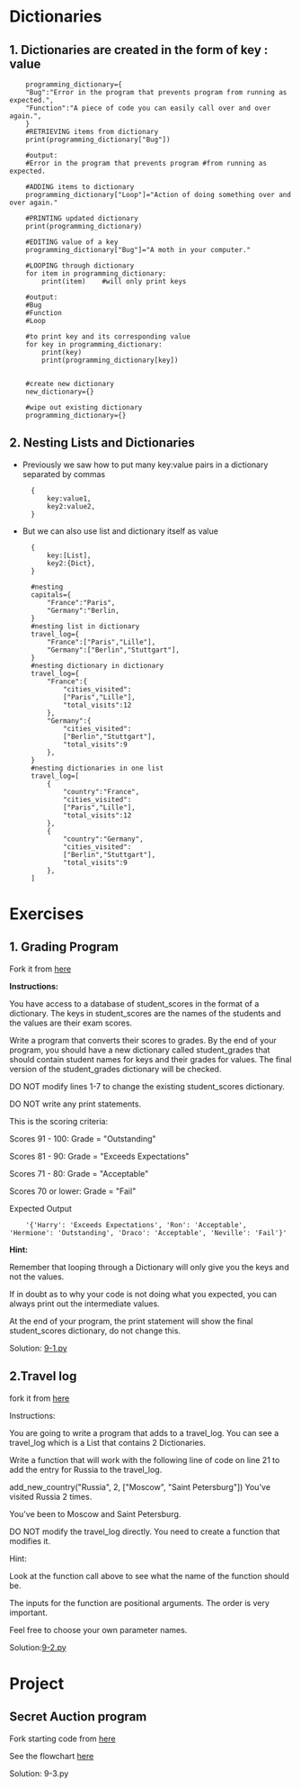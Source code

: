 # Dictionaries

## 1. Dictionaries are created in the form of key : value

        programming_dictionary={
        "Bug":"Error in the program that prevents program from running as expected.",
        "Function":"A piece of code you can easily call over and over again.",
        }
        #RETRIEVING items from dictionary
        print(programming_dictionary["Bug"])
        
        #output:
        #Error in the program that prevents program #from running as expected.

        #ADDING items to dictionary
        programming_dictionary["Loop"]="Action of doing something over and over again."

        #PRINTING updated dictionary
        print(programming_dictionary)

        #EDITING value of a key
        programming_dictionary["Bug"]="A moth in your computer."

        #LOOPING through dictionary
        for item in programming_dictionary:
            print(item)    #will only print keys

        #output:
        #Bug
        #Function
        #Loop

        #to print key and its corresponding value
        for key in programming_dictionary:
            print(key) 
            print(programming_dictionary[key])


        #create new dictionary
        new_dictionary={}

        #wipe out existing dictionary
        programming_dictionary={}

## 2. Nesting Lists and Dictionaries

* Previously we saw how to put many key:value pairs in a dictionary separated by commas

        {
            key:value1,
            key2:value2,
        }

* But we can also use list and dictionary itself as value

        {
            key:[List],
            key2:{Dict},
        }

        #nesting
        capitals={
            "France":"Paris",
            "Germany":"Berlin,
        }
        #nesting list in dictionary
        travel_log={
            "France":["Paris","Lille"],
            "Germany":["Berlin","Stuttgart"],
        }
        #nesting dictionary in dictionary
        travel_log={
            "France":{
                "cities_visited":
                ["Paris","Lille"],
                "total_visits":12
            },
            "Germany":{
                "cities_visited":
                ["Berlin","Stuttgart"],
                "total_visits":9
            },
        }
        #nesting dictionaries in one list
        travel_log=[
            {
                "country":"France",
                "cities_visited":
                ["Paris","Lille"],
                "total_visits":12
            },
            {
                "country":"Germany",
                "cities_visited":
                ["Berlin","Stuttgart"],
                "total_visits":9
            },
        ]




# Exercises

## 1. Grading Program

Fork it from [here](https://replit.com/@appbrewery/day-9-1-exercise)

**Instructions:**

You have access to a database of student_scores in the format of a dictionary. The keys in student_scores are the names of the students and the values are their exam scores.

Write a program that converts their scores to grades. By the end of your program, you should have a new dictionary called student_grades that should contain student names for keys and their grades for values. The final version of the student_grades dictionary will be checked.

DO NOT modify lines 1-7 to change the existing student_scores dictionary.

DO NOT write any print statements.

This is the scoring criteria:

Scores 91 - 100: Grade = "Outstanding"

Scores 81 - 90: Grade = "Exceeds Expectations"

Scores 71 - 80: Grade = "Acceptable"

Scores 70 or lower: Grade = "Fail"

Expected Output

        '{'Harry': 'Exceeds Expectations', 'Ron': 'Acceptable', 'Hermione': 'Outstanding', 'Draco': 'Acceptable', 'Neville': 'Fail'}'
**Hint:**

Remember that looping through a Dictionary will only give you the keys and not the values.

If in doubt as to why your code is not doing what you expected, you can always print out the intermediate values.

At the end of your program, the print statement will show the final student_scores dictionary, do not change this.

Solution: [9-1.py](https://github.com/priyanka-111-droid/100daysofcode/blob/main/Day9/9-1.py)

## 2.Travel log

fork it from [here](https://replit.com/@appbrewery/day-9-2-exercise#README.md)

Instructions:

You are going to write a program that adds to a travel_log. You can see a travel_log which is a List that contains 2 Dictionaries.

Write a function that will work with the following line of code on line 21 to add the entry for Russia to the travel_log.

add_new_country("Russia", 2, ["Moscow", "Saint Petersburg"])
You've visited Russia 2 times.

You've been to Moscow and Saint Petersburg.

DO NOT modify the travel_log directly. You need to create a function that modifies it.

Hint:

Look at the function call above to see what the name of the function should be.

The inputs for the function are positional arguments. The order is very important.

Feel free to choose your own parameter names.

Solution:[9-2.py](https://github.com/priyanka-111-droid/100daysofcode/blob/main/Day9/9-2.py)

# Project

## Secret Auction program

Fork starting code from [here](https://replit.com/@appbrewery/blind-auction-start)

See the flowchart [here](https://viewer.diagrams.net/?highlight=0000ff&edit=_blank&layers=1&nav=1&title=Blind%20Auction%20Flow%20Chart#R3VnbcpswEP0aPzYDCLB5tHNrZ9pMpu6kzaMMilEDiBHyLV%2FfFYirHMdp7JD4JUGrXV3Ont2V5AE6j9fXHKfhDxaQaGAZwXqALgaWZRqmAf%2BkZFNIHM8qBHNOA6VUC6b0iZSWSrqgAclaioKxSNC0LfRZkhBftGSYc7Zqqz2wqD1riudEE0x9HOnS3zQQoZK6jl13fCV0HpZTm65X9MS41FZbyUIcsFVDhC4H6JwzJoqveH1OIoleCUxhd%2FVMb7UyThKxj8Hs4R5fx%2BMlu%2F52dxPepdM7H31BxShLHC3UjtVixaaEgASAiGoyLkI2ZwmOLmvphLNFEhA5jQGtWuc7YykITRD%2BJUJslHvxQjAQhSKOVG8xp5zo2b0pUcYW3Cc7NlSSBPM5ETv0rMoDwF3CYiL4Buw4ibCgy%2FY6sCLRvNKrYYYPhfQrUDc11Ke%2Fxj9%2FadDXwEqUViEVZJrifP8riLdtIC4JF2S9G0Z928rAHimuqmi1VXNVU99TorBBemQcCSfn1Nhp7clOu092Wjo7Q0hclhEBcDKJchbn6VWcpZsPx1mvZ84OT42z9p6cdfvkrK2hPs4e84LP4e8NjokcIUkXon%2FCOk6LsKajM9a0t1DWPhZlvVOjrLsnZUd9UtbdSdkJ2FrGLaew0Y%2FG2OpI2xtjTf0E9ckp%2B1YqKtNbRmHmynOO1fYcGnU8UoSIsuo4pVrG%2F%2FtppHM8COqEjJOgojqsQB4usLwsUl9QcESOAKwUIjmU6o9kUxnlQ54NLBfHkvDJLEsrh%2FQZKmh41gmWLQcSc%2BjoweIcLVhGfcQGWVPxR5nL7%2FuG%2FGLd6LjYlI0EdpubAISqed%2Fsq83yVml3wCg00Z6VwxweIl7HnONNQyGVcZg9H872yGxxy%2B5e%2BTv6yHN26cNHsYKDxnwFdi90Mxt0Uzw6CcI1noz6eLDQ34mKwwp9KLIzz9N5%2FpfJ5kCu141gR5MZNNy5%2FFpkhMtsvgplpl%2FhnKp51p%2FJEtBN3SGLZ4usp7RdVcqX0na3oh4Oc%2F2AeE8yDSbYtGjjgSM6T%2BDbh82DJ9BEQkN9HI1VR0yDoIg6ktEnPMuHksRW%2BQfGdSYD50KOBYGWFTF3IKiRZ7dzkmFrQG87S1pHw9nrtTxWOeo1BbKVrerk9Q75arhnvnrrC9b2gmZ1HnvQcL%2Fz7GsLbbdwOvbuQttd12v1zeE7FGZTf5o6jwjm1fk68zkhiZ6I3%2FkMjZzOK%2FSWVLztSe9ot80y9TSAu6L5LaTALYQ1kEyUdQyuMlVX%2ByqT2wTEj4pKCSpx%2B4azokkii2fPHnCGL3vA9LYUQ%2FdoLrA0F9ywT18LXdTB2dBxRoephdCsf2osMkr9iy26%2FAc%3D)

Solution: 9-3.py



